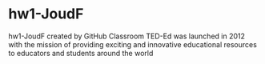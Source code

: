 # hw1-JoudF
hw1-JoudF created by GitHub Classroom
TED-Ed was launched in 2012 with the mission of providing exciting and innovative educational resources to educators and students around the world
